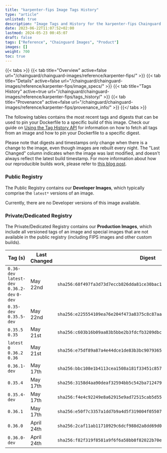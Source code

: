 ```yaml
---
title: "karpenter-fips Image Tags History"
type: "article"
unlisted: true
description: "Image Tags and History for the karpenter-fips Chainguard Image"
date: 2023-06-22T11:07:52+02:00
lastmod: 2024-05-23 00:45:07
draft: false
tags: ["Reference", "Chainguard Images", "Product"]
images: []
weight: 700
toc: true
---
```


{{< tabs >}}
{{< tab title="Overview" active=false url="/chainguard/chainguard-images/reference/karpenter-fips/" >}}
{{< tab title="Details" active=false url="/chainguard/chainguard-images/reference/karpenter-fips/image_specs/" >}}
{{< tab title="Tags History" active=true url="/chainguard/chainguard-images/reference/karpenter-fips/tags_history/" >}}
{{< tab title="Provenance" active=false url="/chainguard/chainguard-images/reference/karpenter-fips/provenance_info/" >}}
{{</ tabs >}}

The following tables contains the most recent tags and digests that can be used to pin your Dockerfile to a specific build of this image. Check our guide on [Using the Tag History API](/chainguard/chainguard-images/using-the-tag-history-api/) for information on how to fetch all tags from an image and how to pin your Dockerfile to a specific digest.

Please note that digests and timestamps only change when there is a change to the image, even though images are rebuilt every night. The "Last Changed" column indicates when the image was last modified, and doesn't always reflect the latest build timestamp. For more information about how our reproducible builds work, please refer to [this blog post](https://www.chainguard.dev/unchained/reproducing-chainguards-reproducible-image-builds).

### Public Registry
The Public Registry contains our **Developer Images**, which typically comprise the `latest*` versions of an image.

Currently, there are no Developer versions of this image available.

### Private/Dedicated Registry
The Private/Dedicated Registry contains our **Production Images**, which include all versioned tags of an image and special images that are not available in the public registry (including FIPS images and other custom builds).

| Tag (s)                                       | Last Changed | Digest                                                                    |
|-----------------------------------------------|--------------|---------------------------------------------------------------------------|
|  `0.36-dev` `latest-dev` `0.36.2-dev` `0-dev` | May 22nd     | `sha256:68f497fa3d73d7eccb826dda81ce30bac12aed96855932819f738ff84e0e5385` |
|  `0.35-dev` `0.35.5-dev`                      | May 22nd     | `sha256:e225554109ea76e204f473a8375c8c87aaf39ea869904d2926a00c37255a63f2` |
|  `0.35.5` `0.35`                              | May 21st     | `sha256:c603b16b09aa83b5bbe2b3fdcfb3209dbcefb006464c8bf448c5f9afab0ac785` |
|  `latest` `0` `0.36.2` `0.36`                 | May 21st     | `sha256:e75df89a87a4e44dce1de83b3bc9079365255cac865bfde778074772486f51b0` |
|  `0.36.1-dev`                                 | May 17th     | `sha256:bbc108e1b4113cea1508a181f33451c8570f91e72ce346326aed799e69adfb3a` |
|  `0.35.4`                                     | May 17th     | `sha256:3158d4aa90deaf32594bb5c542ba712479206d1f4af3fd7e1997fa04d7ca82e9` |
|  `0.35.4-dev`                                 | May 17th     | `sha256:f4e4c92249e8a62915e9ad72515cab5d55003f7537932571a011820b95a9edb5` |
|  `0.36.1`                                     | May 17th     | `sha256:e50f7c3357a1dd7b9a4d5f319004f055074e570fc09e73d420a3696399eecf32` |
|  `0.36.0`                                     | April 24th   | `sha256:2caf11ab11710929c6dcf988d2a8dd69d096423fbe182755355ca7151ea8a9cb` |
|  `0.36.0-dev`                                 | April 24th   | `sha256:f82f319f8581a9f6f6a58bb8f82022b70e2ef3fd75d5f4ef70145a92bcfe13d3` |

